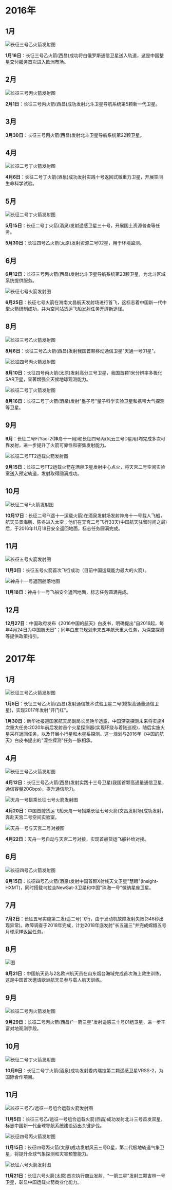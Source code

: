 <!--
 * @Author: blueWALL-E
 * @Date: 2025-06-25 14:27:14
 * @LastEditTime: 2025-06-25 14:43:11
 * @FilePath: \Chinese Aerospace History\中国航天编年史\大事年表\中国航天大事记-模板.md
 * @Description: 中国航天大事记
 * @Wearing:  Read only, do not modify place!!! 
 * @Shortcut keys:  ctrl+alt+/ ctrl+alt+z
-->

# 2016年

## 1月
![长征三号乙火箭发射图](./1.jpg)


**1月16日**：长征三号乙火箭(西昌)成功将白俄罗斯通信卫星送入轨道，这是中国整星交付服务首次进入欧洲市场。

## 2月
![长征三号丙火箭发射图](./2.jpg)

**2月1日**：长征三号丙火箭(西昌)成功发射北斗卫星导航系统第5颗新一代卫星。

## 3月
**3月30日**：长征三号丙火箭(西昌)发射北斗卫星导航系统第22颗卫星。

## 4月
![长征二号丁火箭发射图](./4.jpg)

**4月6日**：长征二号丁火箭(酒泉)成功发射实践十号返回式微重力卫星，开展空间生命科学试验。

## 5月
![长征二号丁火箭发射图](./5.jpg)

**5月15日**：长征二号丁火箭(酒泉)发射遥感卫星三十号，开展国土资源普查等任务。

**5月30日**：长征四号乙火箭(太原)发射资源三号02星，用于环境监测。

## 6月
**6月12日**：长征三号丙火箭(西昌)发射北斗卫星导航系统第23颗卫星，为北斗区域系统提供服务。

![长征七号火箭发射图](./6.jpeg)

**6月25日**：长征七号火箭在海南文昌航天发射场进行首飞，这标志着中国新一代中型火箭研制成功，并为空间站货运飞船发射任务开辟新途径。

## 8月
![长征三号乙火箭发射图](./81.jpg)

**8月6日**：长征三号乙火箭(西昌)发射我国首颗移动通信卫星"天通一号01星"。

![长征四号丙火箭发射图](./82.jpg)

**8月10日**：长征四号丙火箭(太原)发射高分三号卫星，我国首颗1米分辨率多极化SAR卫星，显著增强全天候地球观测能力。

![长征二号丁火箭发射图](./83.jpg)

**8月16日**：长征二号丁火箭(酒泉)发射"墨子号"量子科学实验卫星和携带大气探测等卫星。

## 9月
**9月**：长征二号F/Yao-2(神舟十一用)和长征四号丙(风云三号D星用)均完成多次可靠发射，进一步提升了火箭可靠性和密集发射能力。

![长征二号FT2运载火箭发射图](./9.jpg)

**9月15日**：长征二号FT2运载火箭在酒泉卫星发射中心点火，将天宫二号空间实验室送入预定轨道，发射取得圆满成功。

## 10月
![长征二号F火箭发射图](./10.jpeg)

**10月17日**：长征二号F(遥十一运载火箭)在酒泉发射场发射神舟十一号载人飞船，航天员景海鹏、陈冬进入太空；他们在天宫二号飞行33天(中国航天驻留时间之最)后，于2016年11月18日安全返回地面，标志任务圆满完成。

## 11月
![长征五号火箭发射图](./111.jpg)

**11月3日**：长征五号火箭首次飞行成功（目前中国运载能力最大的火箭）。

![神舟十一号返回舱落地图](./112.jpg)

**11月18日**：神舟十一号飞船安全返回地面，标志任务圆满完成。

## 12月
**12月27日**：中国政府发布《2016中国的航天》白皮书，明确提出"自2016起，每年4月24日为中国航天日"；同年白皮书规划未来五年航天重大任务，为深空探测等提供政策指引。

# 2017年

## 1月
![长征三号乙火箭发射图](./21.jpeg)

**1月5日**：长征三号乙火箭(西昌)发射通信技术试验卫星二号(模拟高通量通信卫星)，实现2017年发射"开门红"。

**1月30日**：新华社报道国家航天局副局长吴艳华透露，中国深空探测未来将实施4次重大任务:2020年前后发射首个火星探测器(实现环绕与着陆巡视)，随后实施火星采样返回任务，以及开展小行星和木星系探测。这一规划与2016年《中国的航天》白皮书提出的"深空探测"任务一脉相承。

## 4月
![长征三号乙火箭发射图](./241.jpg)

**4月12日**：长征三号乙火箭(西昌)发射实践十三号卫星(我国首颗高通量通信卫星，通信容量20Gbps)，提升通信能力。

![天舟一号搭乘长征七号火箭发射图](./242.jpg)

**4月20日**：中国首艘货运飞船天舟一号搭乘长征七号火箭(文昌发射场)成功发射，奔赴天宫二号空间实验室。

![天舟一号与天宫二号对接图](./243.jpg)

**4月22日**：天舟一号自动与天宫二号对接，实现首艘货运飞船补给对接。

## 6月
![长征四号乙火箭发射图](./26.jpg)

**6月15日**：长征四号乙火箭(酒泉)发射中国首颗X射线天文卫星"慧眼"(Insight-HXMT)，同时搭载乌拉圭NewSat-3卫星和中国"珠海一号"微纳星座卫星。

## 7月
**7月2日**：长征五号实施第二发(遥二号)飞行，由于发动机故障发射失败(346秒出现异常)。故障调查于2018年完成，计划2018年底发射"长五遥三"并完成嫦娥五号月球采样返回任务。

## 8月
![图](./28.jpg)

**8月21日**：中国航天员与2名欧洲航天员在山东烟台海域完成首次海上救生训练，这是中国首次邀请欧洲航天员参与载人航天训练。

## 9月
![长征二号丙火箭发射图](./29.jpg)

**9月29日**：长征二号丙火箭(西昌)"一箭三星"发射遥感三十号01组卫星，进一步丰富对地观测手段。

## 10月
![长征二号丁火箭发射图](./210.jpg)

**10月9日**：长征二号丁火箭(酒泉)成功发射委内瑞拉第二颗遥感卫星VRSS-2，为国际合作项目。

## 11月
![长征三号乙/远征一号组合运载火箭发射图](./211.jpg)

**11月5日**：长征三号乙/远征一号组合运载火箭(西昌)成功发射北斗三号首发双星，标志中国新一代全球导航系统建设迈出关键步伐。

![长征四号丙火箭发射图](./212.jpg)

**11月15日**：长征四号丙火箭(太原)成功发射风云三号D星，第二代极地轨道气象卫星，将提升全球气象探测和灾害预警能力。

![长征六号火箭发射图](./213.jpg)

**11月21日**：长征六号火箭(太原)首次执行商业发射，"一箭三星"发射三颗吉林一号卫星，彰显中国运载火箭商业化能力。
